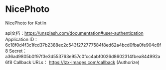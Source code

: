 # NicePhoto
NicePhoto for Kotlin

api文档：https://unsplash.com/documentation#user-authentication
Application ID： 6c18f0d4f3c1fcd37b2388ec2c543f272777584f8ed62a4bcd0fba0fe904c6f8
Secret： a36ad9805b0f97f3e3d553763e957c0fcc4abf0026d8602314fbea844992a6f8
Callback URLs： https://lzx-images.com/callback (Authorize)
